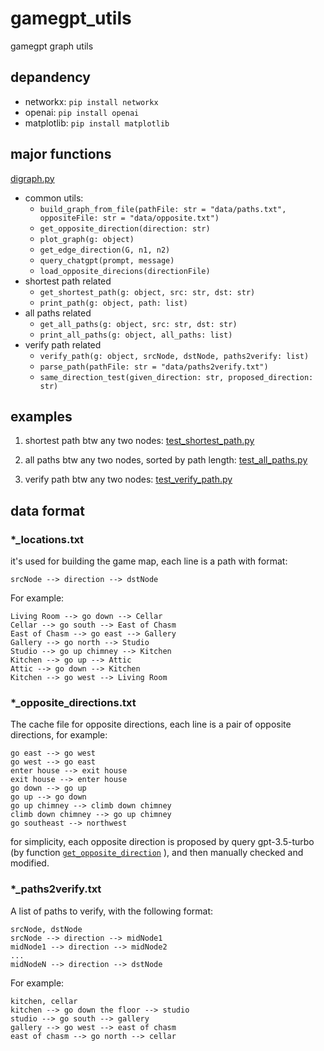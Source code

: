 # gamegpt_utils

gamegpt graph utils

## depandency
- networkx: `pip install networkx`
- openai: `pip install openai`
- matplotlib: `pip install matplotlib`

## major functions

[digraph.py](./src/digraph.py)

- common utils: 
  - `build_graph_from_file(pathFile: str = "data/paths.txt", oppositeFile: str = "data/opposite.txt")`
  - `get_opposite_direction(direction: str)`
  - `plot_graph(g: object)`
  - `get_edge_direction(G, n1, n2)`
  - `query_chatgpt(prompt, message)`
  - `load_opposite_direcions(directionFile)`
- shortest path related
  - `get_shortest_path(g: object, src: str, dst: str)`
  - `print_path(g: object, path: list)`
- all paths related
  - `get_all_paths(g: object, src: str, dst: str)`
  - `print_all_paths(g: object, all_paths: list)`
- verify path related
  - `verify_path(g: object, srcNode, dstNode, paths2verify: list)`
  - `parse_path(pathFile: str = "data/paths2verify.txt")`
  - `same_direction_test(given_direction: str, proposed_direction: str)`

## examples
1. shortest path btw any two nodes: [test_shortest_path.py](./src/test_shortest_path.py)


2. all paths btw any two nodes, sorted by path length: [test_all_paths.py](./src/test_all_paths.py)


3. verify path btw any two nodes: [test_verify_path.py](./src/test_verify_path.py)


## data format

### *_locations.txt
it's used for building the game map, each line is a path with format:
```
srcNode --> direction --> dstNode
```
For example:
```
Living Room --> go down --> Cellar
Cellar --> go south --> East of Chasm
East of Chasm --> go east --> Gallery
Gallery --> go north --> Studio
Studio --> go up chimney --> Kitchen
Kitchen --> go up --> Attic
Attic --> go down --> Kitchen
Kitchen --> go west --> Living Room
```

### *_opposite_directions.txt
The cache file for opposite directions, each line is a pair of opposite directions, for example:
```
go east --> go west
go west --> go east
enter house --> exit house
exit house --> enter house
go down --> go up
go up --> go down
go up chimney --> climb down chimney
climb down chimney --> go up chimney
go southeast --> northwest
```

for simplicity, each opposite direction is proposed by query gpt-3.5-turbo (by function [`get_opposite_direction`](https://github.com/Oaklight/gamegpt_utils/blob/f7a16d686a279bb3281dd5f412e0b96ade474d25/src/digraph.py#L65)
), and then manually checked and modified.


### *_paths2verify.txt
A list of paths to verify, with the following format:
```
srcNode, dstNode
srcNode --> direction --> midNode1
midNode1 --> direction --> midNode2
...
midNodeN --> direction --> dstNode
```
For example:
```
kitchen, cellar
kitchen --> go down the floor --> studio
studio --> go south --> gallery
gallery --> go west --> east of chasm
east of chasm --> go north --> cellar
```
